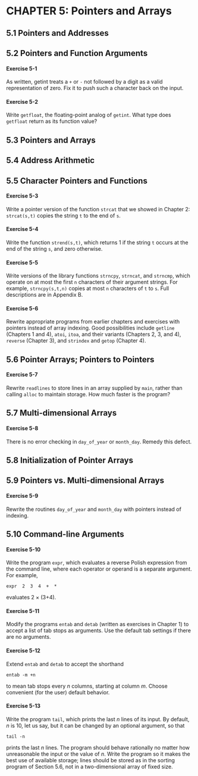 # CHAPTER 5: Pointers and Arrays

## 5.1 Pointers and Addresses

## 5.2 Pointers and Function Arguments

#### Exercise 5-1

As written, getint treats a `+` or `-` not followed by a digit as a valid representation of zero. Fix it to push such a character back on the input.

#### Exercise 5-2

Write `getfloat`, the floating-point analog of `getint`. What type does `getfloat` return as its function value?

## 5.3 Pointers and Arrays

## 5.4 Address Arithmetic

## 5.5 Character Pointers and Functions

#### Exercise 5-3

Write a pointer version of the function `strcat` that we showed in Chapter 2: `strcat(s,t)` copies the string `t` to the end of `s`.

#### Exercise 5-4

Write the function `strend(s,t)`, which returns 1 if the string `t` occurs at the end of the string `s`, and zero otherwise.

#### Exercise 5-5

Write versions of the library functions `strncpy`, `strncat`, and `strncmp`, which operate on at most the first `n` characters of their argument strings. For example, `strncpy(s,t,n)` copies at most `n` characters of `t` to `s`. Full descriptions are in Appendix B.

#### Exercise 5-6

Rewrite appropriate programs from earlier chapters and exercises with pointers instead of array indexing. Good possibilities include `getline` (Chapters 1 and 4), `atoi`, `itoa`, and their variants (Chapters 2, 3, and 4), `reverse` (Chapter 3), and `strindex` and `getop` (Chapter 4).

## 5.6 Pointer Arrays; Pointers to Pointers

#### Exercise 5-7

Rewrite `readlines` to store lines in an array supplied by `main`, rather than calling `alloc` to maintain storage. How much faster is the program?

## 5.7 Multi-dimensional Arrays

#### Exercise 5-8

There is no error checking in `day_of_year` or `month_day`. Remedy this defect.

## 5.8 Initialization of Pointer Arrays

## 5.9 Pointers vs. Multi-dimensional Arrays

#### Exercise 5-9

Rewrite the routines `day_of_year` and `month_day` with pointers instead of indexing.

## 5.10 Command-line Arguments

#### Exercise 5-10

Write the program `expr`, which evaluates a reverse Polish expression from the command line, where each operator or operand is a separate argument. For example,

```
expr  2  3  4  +  *
```

evaluates 2 × (3+4).

#### Exercise 5-11

Modify the programs `entab` and `detab` (written as exercises in Chapter 1) to accept a list of tab stops as arguments. Use the default tab settings if there are no arguments.

#### Exercise 5-12

Extend `entab` and `detab` to accept the shorthand

```
entab -m +n
```

to mean tab stops every *n* columns, starting at column *m*. Choose convenient (for the user) default behavior.

#### Exercise 5-13

Write the program `tail`, which prints the last *n* lines of its input. By default, *n* is 10, let us say, but it can be changed by an optional argument, so that

```
tail -n
```

prints the last *n* lines. The program should behave rationally no matter how unreasonable the input or the value of *n*. Write the program so it makes the best use of available storage; lines should be stored as in the sorting program of Section 5.6, not in a two-dimensional array of fixed size.
